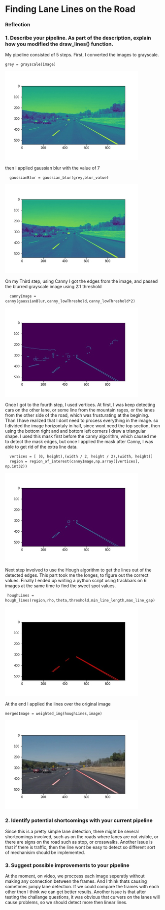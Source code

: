 # **Finding Lane Lines on the Road**

### Reflection

### 1. Describe your pipeline. As part of the description, explain how you modified the draw_lines() function.

My pipeline consisted of 5 steps. First, I converted the images to grayscale.
```
grey = grayscale(image)
```
![Stage1](https://github.com/argbx/laneDetection/blob/main/test_images_output/stage1/solidWhiteCurve.jpg?raw=true)

then I applied gaussian blur with the value of 7
```
  gaussianBlur = gaussian_blur(grey,blur_value)
```
![Stage2](https://github.com/argbx/laneDetection/blob/main/test_images_output/stage2/solidWhiteCurve.jpg?raw=true)

On my Third step, using Canny I got the edges from the image, and passed the blurred grayscale image using 2:1 threshold
```
  cannyImage = canny(gaussianBlur,canny_lowThreshold,canny_lowThreshold*2)
```
![Stage3](https://github.com/argbx/laneDetection/blob/main/test_images_output/stage3/solidWhiteCurve.jpg?raw=true)

Once I got to the fourth step, I used vertices. At first, I was keep detecting cars on the other lane, or some line from the mountain rages, or the lanes from the other side of the road, which was frusturating at the begining. Than I have realized that I dont need to process everything in the image. so I divided the image horizontaly in half, since wont need the top section, then using the bottom right and and bottom left corners I drew a triangular shape. I used this mask first before the canny algorithm, which caused me to detect the mask edges, but once I applied the mask after Canny, I was able to get rid of the extra line data.
```
  vertices = [ (0, height),(width / 2, height / 2),(width, height)]
  region = region_of_interest(cannyImage,np.array([vertices], np.int32))
```
![Stage4](https://github.com/argbx/laneDetection/blob/main/test_images_output/stage4/solidWhiteCurve.jpg?raw=true)

Next step involved to use the Hough algorithm to get the lines out of the detected edges. This part took me the longes, to figure out the correct values. Finally I ended up writing a python script using trackbars on 6 images at the same time to find the sweet spot values.
```
 houghLines = hough_lines(region,rho,theta,threshold,min_line_length,max_line_gap)
```
![Stage5](https://github.com/argbx/laneDetection/blob/main/test_images_output/stage5/solidWhiteCurve.jpg?raw=true)

At the end I applied the lines over the original image
```
mergedImage = weighted_img(houghLines,image)
```
![Final](https://github.com/argbx/laneDetection/blob/main/test_images_output/final/solidWhiteCurve.jpg?raw=true)

### 2. Identify potential shortcomings with your current pipeline
Since this is a pretty simple lane detection, there might be several shortcomings involved, such as on the roads where lanes are not visible, or there are signs on the road such as stop, or crosswalks. Another issue is that if there is traffic, then the line wont be easy to detect so different sort of mechanisim should be implemented.


### 3. Suggest possible improvements to your pipeline

At the moment, on video, we proccess each image seperatly without making any connection between the frames. And I think thats causing sometimes jumpy lane detection. If we could compare the frames with each other then I think we can get better results. Another issue is that after testing the challange questions, it was obvious that curvers on the lanes will cause problems, so we should detect more then linear lines.



